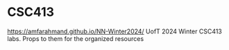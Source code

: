 # CSC413
https://amfarahmand.github.io/NN-Winter2024/
UofT 2024 Winter CSC413 labs. Props to them for the organized resources
